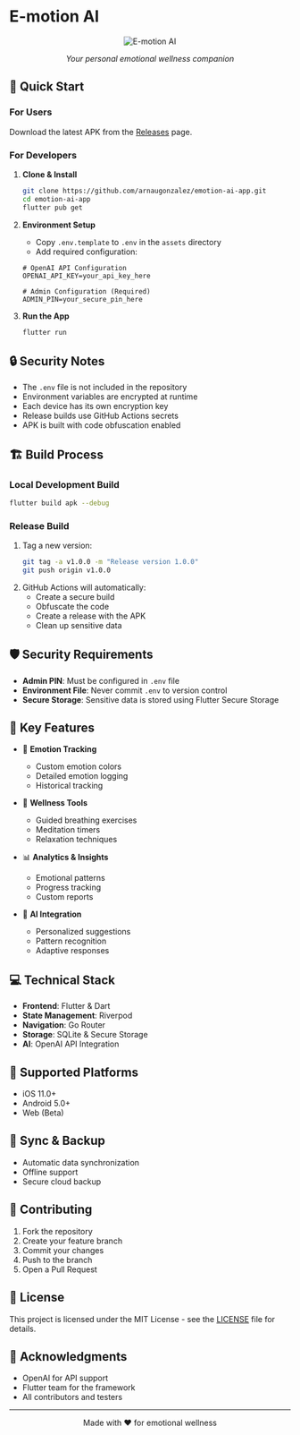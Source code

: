 # E-motion AI

<div align="center">

![E-motion AI](assets/logo.png)

*Your personal emotional wellness companion*

</div>

## 🚀 Quick Start

### For Users
Download the latest APK from the [Releases](../../releases) page.

### For Developers

1. **Clone & Install**
   ```bash
   git clone https://github.com/arnaugonzalez/emotion-ai-app.git
   cd emotion-ai-app
   flutter pub get
   ```

2. **Environment Setup**
   - Copy `.env.template` to `.env` in the `assets` directory
   - Add required configuration:
   ```env
   # OpenAI API Configuration
   OPENAI_API_KEY=your_api_key_here

   # Admin Configuration (Required)
   ADMIN_PIN=your_secure_pin_here
   ```

3. **Run the App**
   ```bash
   flutter run
   ```

## 🔒 Security Notes

- The `.env` file is not included in the repository
- Environment variables are encrypted at runtime
- Each device has its own encryption key
- Release builds use GitHub Actions secrets
- APK is built with code obfuscation enabled

## 🏗️ Build Process

### Local Development Build
```bash
flutter build apk --debug
```

### Release Build
1. Tag a new version:
   ```bash
   git tag -a v1.0.0 -m "Release version 1.0.0"
   git push origin v1.0.0
   ```
2. GitHub Actions will automatically:
   - Create a secure build
   - Obfuscate the code
   - Create a release with the APK
   - Clean up sensitive data

## 🛡️ Security Requirements

- **Admin PIN**: Must be configured in `.env` file
- **Environment File**: Never commit `.env` to version control
- **Secure Storage**: Sensitive data is stored using Flutter Secure Storage

## 🌟 Key Features

- 🎨 **Emotion Tracking**
  - Custom emotion colors
  - Detailed emotion logging
  - Historical tracking

- 🧘 **Wellness Tools**
  - Guided breathing exercises
  - Meditation timers
  - Relaxation techniques

- 📊 **Analytics & Insights**
  - Emotional patterns
  - Progress tracking
  - Custom reports

- 🤖 **AI Integration**
  - Personalized suggestions
  - Pattern recognition
  - Adaptive responses

## 💻 Technical Stack

- **Frontend**: Flutter & Dart
- **State Management**: Riverpod
- **Navigation**: Go Router
- **Storage**: SQLite & Secure Storage
- **AI**: OpenAI API Integration

## 📱 Supported Platforms

- iOS 11.0+
- Android 5.0+
- Web (Beta)

## 🔄 Sync & Backup

- Automatic data synchronization
- Offline support
- Secure cloud backup

## 🤝 Contributing

1. Fork the repository
2. Create your feature branch
3. Commit your changes
4. Push to the branch
5. Open a Pull Request

## 📄 License

This project is licensed under the MIT License - see the [LICENSE](LICENSE) file for details.

## 🙏 Acknowledgments

- OpenAI for API support
- Flutter team for the framework
- All contributors and testers

---
<div align="center">
Made with ❤️ for emotional wellness
</div>
